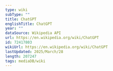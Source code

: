 ```yaml
---
type: wiki
subType: ""
title: ChatGPT
englishTitle: ChatGPT
year: ""
dataSource: Wikipedia API
url: https://en.wikipedia.org/wiki/ChatGPT
id: 72417803
wikiUrl: https://en.wikipedia.org/wiki/ChatGPT
lastUpdated: 2025/March/28
length: 207247
tags: mediaDB/wiki
---
```

